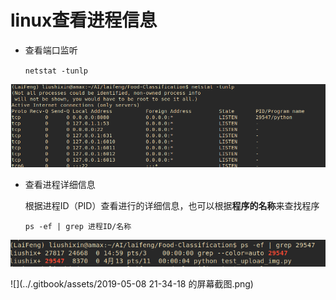 # linux查看进程信息

* 查看端口监听

  `netstat -tunlp`

![](../.gitbook/assets/20190414-150435-de-ping-mu-jie-tu.png)

* 查看进程详细信息

  根据进程ID（PID）查看进行的详细信息，也可以根据**程序的名称**来查找程序

  `ps -ef | grep 进程ID/名称`

![](../.gitbook/assets/20190414-150906-de-ping-mu-jie-tu.png)

![](../.gitbook/assets/2019-05-08 21-34-18 的屏幕截图.png)

